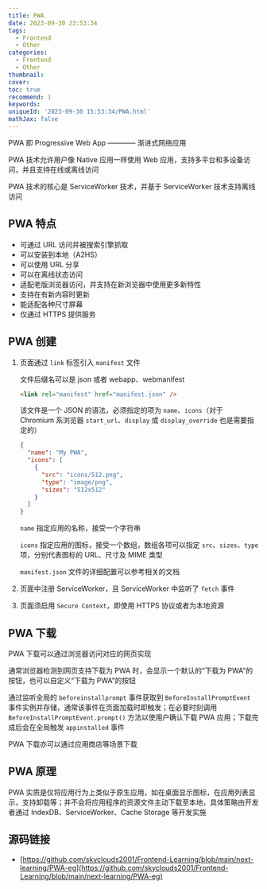```yaml
---
title: PWA
date: 2023-09-30 23:53:34
tags:
  - Frontend
  - Other
categories:
  - Frontend
  - Other
thumbnail:
cover:
toc: true
recommend: 1
keywords:
uniqueId: '2023-09-30 15:53:34/PWA.html'
mathJax: false
---
```


PWA 即 Progressive Web App ———— 渐进式网络应用

PWA 技术允许用户像 Native 应用一样使用 Web 应用，支持多平台和多设备访问，并且支持在线或离线访问

PWA 技术的核心是 ServiceWorker 技术，并基于 ServiceWorker 技术支持离线访问

## PWA 特点

* 可通过 URL 访问并被搜索引擎抓取
* 可以安装到本地（A2HS）
* 可以使用 URL 分享
* 可以在离线状态访问
* 适配老版浏览器访问，并支持在新浏览器中使用更多新特性
* 支持在有新内容时更新
* 能适配各种尺寸屏幕
* 仅通过 HTTPS 提供服务

## PWA 创建

1. 页面通过 `link` 标签引入 `manifest` 文件

    文件后缀名可以是 json 或者 webapp、webmanifest

    ```html
    <link rel="manifest" href="manifest.json" />
    ```

    该文件是一个 JSON 的语法，必须指定的项为 `name`、`icons`（对于 Chromium 系浏览器 `start_url`、`display` 或 `display_override` 也是需要指定的）

    ```json
    {
      "name": "My PWA",
      "icons": [
        {
          "src": "icons/512.png",
          "type": "image/png",
          "sizes": "512x512"
        }
      ]
    }
    ```

    `name` 指定应用的名称，接受一个字符串

    `icons` 指定应用的图标，接受一个数组，数组各项可以指定 `src`、`sizes`、`type` 项，分别代表图标的 URL、尺寸及 MIME 类型

    `manifest.json` 文件的详细配置可以参考相关的文档

2. 页面中注册 ServiceWorker，且 ServiceWorker 中监听了 `fetch` 事件

3. 页面须启用 `Secure Context`，即使用 HTTPS 协议或者为本地资源

## PWA 下载

PWA 下载可以通过浏览器访问对应的网页实现

通常浏览器检测到网页支持下载为 PWA 时，会显示一个默认的“下载为 PWA”的按钮，也可以自定义“下载为 PWA”的按钮

通过监听全局的 `beforeinstallprompt` 事件获取到 `BeforeInstallPromptEvent` 事件实例并存储，通常该事件在页面加载时即触发；在必要时刻调用 `BeforeInstallPromptEvent.prompt()` 方法以使用户确认下载 PWA 应用；下载完成后会在全局触发 `appinstalled` 事件

PWA 下载亦可以通过应用商店等场景下载

## PWA 原理

PWA 实质是仅将应用行为上类似于原生应用，如在桌面显示图标，在应用列表显示，支持卸载等；并不会将应用程序的资源文件主动下载至本地，具体策略由开发者通过 IndexDB、ServiceWorker、Cache Storage 等开发实施

## 源码链接

* [https://github.com/skyclouds2001/Frontend-Learning/blob/main/next-learning/PWA-eg](https://github.com/skyclouds2001/Frontend-Learning/blob/main/next-learning/PWA-eg)
